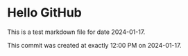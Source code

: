 # Hello GitHub
This is a test markdown file for date 2024-01-17.

This commit was created at exactly 12:00 PM on 2024-01-17.
